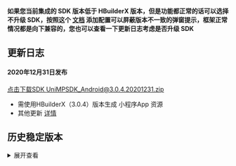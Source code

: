 **如果您当前集成的 SDK 版本低于 HBuilderX 版本，但是功能都正常的话可以选择不升级 SDK，按照这个 [文档](https://ask.dcloud.net.cn/article/35627) 添加配置可以屏蔽版本不一致的弹窗提示，框架正常情况都是向下兼容的，您也可以查看一下更新日志考虑是否升级 SDK**

## 更新日志
#### 2020年12月31日发布
[点击下载SDK UniMPSDK_Android@3.0.4.20201231.zip](http://download.dcloud.net.cn/unimpsdk/UniMPSDK_Android@3.0.4.20201231.zip)
+ 需使用HBuilderX（3.0.4）版本生成 小程序App 资源
+ 其他更新 [详情](https://download1.dcloud.net.cn/hbuilderx/changelog/3.0.4.20201231.html)


## 历史稳定版本
<details>
<summary>展开查看</summary>

百度网盘链接: [https://pan.baidu.com/s/1Gb19IMm2ihRA0u4MNzCT4Q](https://pan.baidu.com/s/1Gb19IMm2ihRA0u4MNzCT4Q) 提取码: hnug